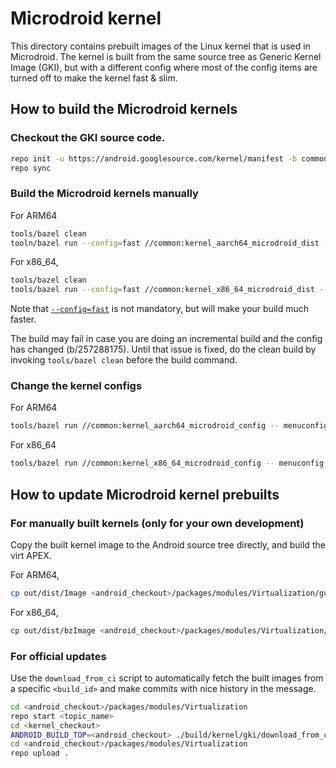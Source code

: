 # Microdroid kernel

This directory contains prebuilt images of the Linux kernel that is used in
Microdroid. The kernel is built from the same source tree as Generic Kernel
Image (GKI), but with a different config where most of the config items are
turned off to make the kernel fast & slim.

## How to build the Microdroid kernels

### Checkout the GKI source code.

```bash
repo init -u https://android.googlesource.com/kernel/manifest -b common-android15-6.6
repo sync
```

### Build the Microdroid kernels manually

For ARM64
```bash
tools/bazel clean
tooln/bazel run --config=fast //common:kernel_aarch64_microdroid_dist -- --dist_dir=out/dist
```

For x86\_64,
```bash
tools/bazel clean
tools/bazel run --config=fast //common:kernel_x86_64_microdroid_dist -- --dist_dir=out/dist
```

Note that
[`--config=fast`](https://android.googlesource.com/kernel/build/+/refs/heads/main/kleaf/docs/fast.md)
is not mandatory, but will make your build much faster.

The build may fail in case you are doing an incremental build and the config has changed (b/257288175). Until that issue
is fixed, do the clean build by invoking `tools/bazel clean` before the build command.

### Change the kernel configs

For ARM64
```bash
tools/bazel run //common:kernel_aarch64_microdroid_config -- menuconfig
```

For x86\_64
```bash
tools/bazel run //common:kernel_x86_64_microdroid_config -- menuconfig
```

## How to update Microdroid kernel prebuilts

### For manually built kernels (only for your own development)

Copy the built kernel image to the Android source tree directly, and build the virt APEX.

For ARM64,
```bash
cp out/dist/Image <android_checkout>/packages/modules/Virtualization/guest/kernel/android15-6.6/arm64/kernel-6.6
```

For x86\_64,
```bash
cp out/dist/bzImage <android_checkout>/packages/modules/Virtualization/guest/kernel/android15-6.6/x86_64/kernel-6.6
```

### For official updates

Use the `download_from_ci` script to automatically fetch the built images from
a specific `<build_id>` and make commits with nice history in the message.

```bash
cd <android_checkout>/packages/modules/Virtualization
repo start <topic_name>
cd <kernel_checkout>
ANDROID_BUILD_TOP=<android_checkout> ./build/kernel/gki/download_from_ci  --update-microdroid -b <bug_id> <build_id>
cd <android_checkout>/packages/modules/Virtualization
repo upload .
```
